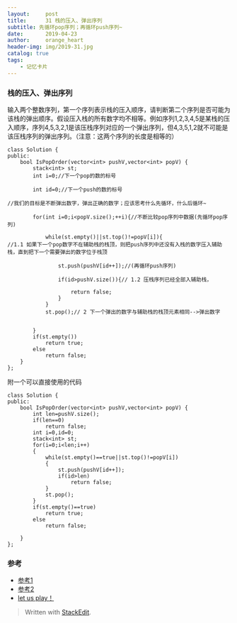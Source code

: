 ```yaml
---
layout:     post
title:      31 栈的压入、弹出序列
subtitle: 先循环pop序列；再循环push序列~
date:       2019-04-23
author:     orange_heart
header-img: img/2019-31.jpg
catalog: true
tags:
    - 记忆卡片
---
```


### 栈的压入、弹出序列

输入两个整数序列，第一个序列表示栈的压入顺序，请判断第二个序列是否可能为该栈的弹出顺序。假设压入栈的所有数字均不相等。例如序列1,2,3,4,5是某栈的压入顺序，序列4,5,3,2,1是该压栈序列对应的一个弹出序列，但4,3,5,1,2就不可能是该压栈序列的弹出序列。（注意：这两个序列的长度是相等的）

```objc
class Solution {
public:
    bool IsPopOrder(vector<int> pushV,vector<int> popV) {
        stack<int> st;
        int i=0;//下一个pop的数的标号  
        
        int id=0;//下一个push的数的标号  
        
//我们的目标是不断弹出数字，弹出正确的数字；应该思考什么先循环，什么后循环~  
        
        for(int i=0;i<popV.size();++i){//不断比较pop序列中数据(先循环pop序列)  
        
            while(st.empty()||st.top()!=popV[i]){
//1.1 如果下一个pop数字不在辅助栈的栈顶，则把push序列中还没有入栈的数字压入辅助栈，直到把下一个需要弹出的数字位于栈顶  
            
                st.push(pushV[id++]);//(再循环push序列)  
                
                if(id>pushV.size()){// 1.2 压栈序列已经全部入辅助栈，  
                
                    return false;
                }
            }
            st.pop();// 2 下一个弹出的数字与辅助栈的栈顶元素相同-->弹出数字  
              
            
        }
        if(st.empty())
            return true;
        else
            return false;
    }
};
```

附一个可以直接使用的代码
```objk
class Solution {
public:
    bool IsPopOrder(vector<int> pushV,vector<int> popV) {
        int len=pushV.size();
        if(len==0)
            return false;
        int i=0,id=0;
        stack<int> st;
        for(i=0;i<len;i++)
        {
            while(st.empty()==true||st.top()!=popV[i])
            {
                st.push(pushV[id++]);
                if(id>len)
                    return false;
            }
            st.pop();
        }
        if(st.empty()==true)
            return true;
        else
            return false;
        
    }
};
```


### 参考

- [参考1](https://github.com/zhedahht/CodingInterviewChinese2)
- [参考2](https://github.com/gatieme/CodingInterviews)
- [let us play！](https://www.nowcoder.com/practice/d77d11405cc7470d82554cb392585106?tpId=13&tqId=11174&tPage=2&rp=1&ru=%2Fta%2Fcoding-interviews&qru=%2Fta%2Fcoding-interviews%2Fquestion-ranking)



> Written with [StackEdit](https://stackedit.io/).

<head>
    <script src="https://cdn.mathjax.org/mathjax/latest/MathJax.js?config=TeX-AMS-MML_HTMLorMML" type="text/javascript"></script>
    <script type="text/x-mathjax-config">
        MathJax.Hub.Config({
            tex2jax: {
            skipTags: ['script', 'noscript', 'style', 'textarea', 'pre'],
            inlineMath: [['$','$']]
            }
        });
    </script>
</head>
<!--stackedit_data:
eyJoaXN0b3J5IjpbLTc2MzAzMzA0NiwtMTEyNjQyNzgxOCwxMj
MxMDQ2MzgzLC0xNTQ3ODk2ODgyLDMwMTkzNzUxNCwtNDMwMjQ4
NDAyLC0xODYwODQxNzAwLC0yMDU1MDE4OTU2LC0xODIxNjkyOT
QxLC0xOTIzMzAzNTgyLDIwMTY0MTAzMzVdfQ==
-->